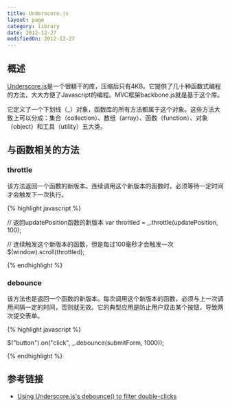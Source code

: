 ```yaml
---
title: Underscore.js
layout: page
category: library
date: 2012-12-27
modifiedOn: 2012-12-27
---
```


## 概述

[Underscore.js](http://underscorejs.org/)是一个很精干的库，压缩后只有4KB。它提供了几十种函数式编程的方法，大大方便了Javascript的编程。MVC框架backbone.js就是基于这个库。

它定义了一个下划线（_）对象，函数库的所有方法都属于这个对象。这些方法大致上可以分成：集合（collection）、数组（array）、函数（function）、对象（object）和工具（utility）五大类。

## 与函数相关的方法

### throttle

该方法返回一个函数的新版本。连续调用这个新版本的函数时，必须等待一定时间才会触发下一次执行。

{% highlight javascript %}

// 返回updatePosition函数的新版本
var throttled = _.throttle(updatePosition, 100);

// 连续触发这个新版本的函数，但是每过100毫秒才会触发一次
$(window).scroll(throttled);

{% endhighlight %}

### debounce

该方法也是返回一个函数的新版本。每次调用这个新版本的函数，必须与上一次调用间隔一定的时间，否则就无效。它的典型应用是防止用户双击某个按钮，导致两次提交表单。

{% highlight javascript %}

$("button").on("click", _.debounce(submitForm, 1000));

{% endhighlight %}

## 参考链接

- [Using Underscore.js's debounce() to filter double-clicks](http://eng.wealthfront.com/2012/12/using-underscorejss-debounce-to-filter.html)
